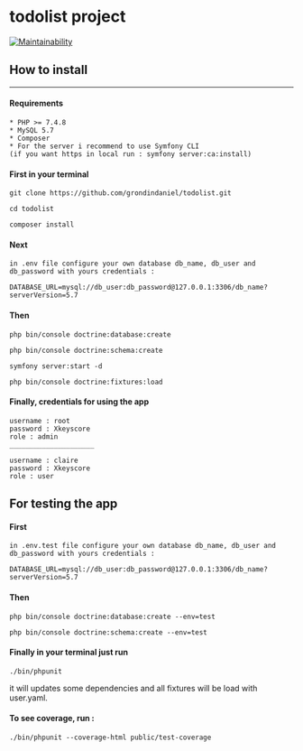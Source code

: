 # todolist project

[![Maintainability](https://api.codeclimate.com/v1/badges/2f1016d052e389ea984d/maintainability)](https://codeclimate.com/github/grondindaniel/todolist/maintainability)

## How to install
_________________

<h4>Requirements</h4>

    * PHP >= 7.4.8
    * MySQL 5.7
    * Composer
    * For the server i recommend to use Symfony CLI 
    (if you want https in local run : symfony server:ca:install)
    
<h4>First in your terminal </h4>

    git clone https://github.com/grondindaniel/todolist.git

    cd todolist

    composer install 

<h4>Next </h4>

    in .env file configure your own database db_name, db_user and db_password with yours credentials :

    DATABASE_URL=mysql://db_user:db_password@127.0.0.1:3306/db_name?serverVersion=5.7

<h4>Then </h4>

    php bin/console doctrine:database:create

    php bin/console doctrine:schema:create

    symfony server:start -d

    php bin/console doctrine:fixtures:load

<h4>Finally, credentials for using the app</h4>

    username : root
    password : Xkeyscore
    role : admin
    _____________________
    
    username : claire
    password : Xkeyscore
    role : user
    
 ## For testing the app

<h4>First </h4>

    in .env.test file configure your own database db_name, db_user and db_password with yours credentials :

    DATABASE_URL=mysql://db_user:db_password@127.0.0.1:3306/db_name?serverVersion=5.7
    
<h4>Then </h4>

    php bin/console doctrine:database:create --env=test

    php bin/console doctrine:schema:create --env=test

<h4>Finally in your terminal just run</h4>

    ./bin/phpunit
it will updates some dependencies and all fixtures will be load with user.yaml.

<h4>To see coverage, run :</h4>

    ./bin/phpunit --coverage-html public/test-coverage
